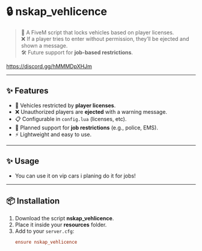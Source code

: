 # 🔒 nskap_vehlicence

> 🚗 A FiveM script that locks vehicles based on player licenses.  
> ❌ If a player tries to enter without permission, they’ll be ejected and shown a message.  
> 🛠️ Future support for **job-based restrictions**.

https://discord.gg/hMMMDpXHJm  

---

## ✨ Features

- 🔑 Vehicles restricted by **player licenses**.  
- ❌ Unauthorized players are **ejected** with a warning message.  
- 📋 Configurable in `config.lua` (licenses, etc).  
- 👷 Planned support for **job restrictions** (e.g., police, EMS).  
- ⚡ Lightweight and easy to use.  

---
## ✨ Usage

- You can use it on vip cars i planing do it for jobs!
---

## 📦 Installation

1. Download the script **nskap_vehlicence**.  
2. Place it inside your **resources** folder.  
3. Add to your `server.cfg`:  
   ```cfg
   ensure nskap_vehlicence
